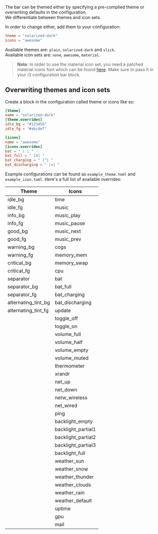 The bar can be themed either by specifying a pre-complied theme or overwriting defaults in the configuration.  
We differentiate between themes and icon sets.

In order to change either, add them to your configuration:

```toml
theme = "solarized-dark"
icons = "awesome"
```

Available themes are: `plain`, `solarized-dark` and `slick`.  
Available icon sets are: `none`, `awesome`, `material`.

> **Note**: In order to use the material icon set, you need a patched material icons font which can be found [here](https://gist.github.com/draoncc/3c20d8d4262892ccd2e227eefeafa8ef/raw/3e6e12c213fba1ec28aaa26430c3606874754c30/MaterialIcons-Regular-for-inline.ttf). Make sure to pass it in your i3 configuration bar block.

## Overwriting themes and icon sets
Create a block in the configuration called theme or icons like so:

```toml
[theme]
name = "solarized-dark"
[theme.overrides]
idle_bg = "#123456"
idle_fg = "#abcdef"

[icons]
name = "awesome"
[icons.overrides]
bat = " | | "
bat_full = " |X| "
bat_charging = " |^| "
bat_discharging = " |v| "
```

Example configurations can be found as `example_theme.toml` and `example_icon.toml`.
Here's a full list of available overrides:

| Theme        		| Icons
| -----    		| -----
| idle_bg		| time
| idle_fg		| music
| info_bg		| music_play
| info_fg		| music_pause
| good_bg		| music_next
| good_fg		| music_prev
| warning_bg		| cogs
| warning_fg		| memory_mem
| critical_bg		| memory_swap
| critical_fg		| cpu
| separator		| bat
| separator_bg		| bat_full
| separator_fg		| bat_charging
| alternating_tint_bg	| bat_discharging
| alternating_tint_fg	| update
|              		| toggle_off
|              		| toggle_on
|              		| volume_full
|            	 	| volume_half
|			| volume_empty
|            		| volume_muted
|             		| thermometer
|             		| xrandr
|             		| net_up
|             		| net_down
|             		| netw_wireless
|             		| net_wired
|             		| ping
|            		| backlight_empty
|             		| backlight_partial1
|             		| backlight_partial2
|            		| backlight_partial3
|           		| backlight_full
|          		| weather_sun
|            		| weather_snow
|           		| weather_thunder
|             		| weather_clouds
|            		| weather_rain
|            		| weather_default
|            		| uptime
|             		| gpu
|              		| mail
